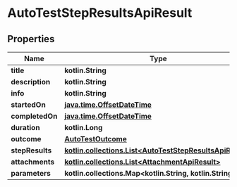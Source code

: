 
# AutoTestStepResultsApiResult

## Properties
| Name | Type | Description | Notes |
| ------------ | ------------- | ------------- | ------------- |
| **title** | **kotlin.String** |  |  [optional] |
| **description** | **kotlin.String** |  |  [optional] |
| **info** | **kotlin.String** |  |  [optional] |
| **startedOn** | [**java.time.OffsetDateTime**](java.time.OffsetDateTime.md) |  |  [optional] |
| **completedOn** | [**java.time.OffsetDateTime**](java.time.OffsetDateTime.md) |  |  [optional] |
| **duration** | **kotlin.Long** |  |  [optional] |
| **outcome** | [**AutoTestOutcome**](AutoTestOutcome.md) |  |  [optional] |
| **stepResults** | [**kotlin.collections.List&lt;AutoTestStepResultsApiResult&gt;**](AutoTestStepResultsApiResult.md) |  |  [optional] |
| **attachments** | [**kotlin.collections.List&lt;AttachmentApiResult&gt;**](AttachmentApiResult.md) |  |  [optional] |
| **parameters** | **kotlin.collections.Map&lt;kotlin.String, kotlin.String&gt;** |  |  [optional] |



